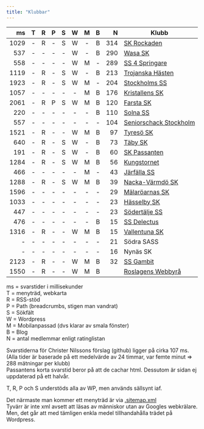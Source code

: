 ```yaml
---
title: "Klubbar"
---
```


|  ms|T|R|P|S|W|M|B|N|Klubb|
|---:|:-:|:-:|:-:|:-:|:-:|:-:|:-:|-:|-|
|1029|-|R|-|S|W|-|B|314|[SK Rockaden](https://rockaden.com)|
| 537|-|-|-|-|W|-|B|290|[Wasa SK](https://wasask.se)|
| 558|-|-|-|-|W|M|-|289|[SS 4 Springare](https://4springare.se/)|
|1119|-|R|-|S|W|-|B|213|[Trojanska Hästen](https://trojanskahasten.se)|
|1923|-|R|-|S|W|M|-|204|[Stockholms SS](https://schacksallskapet.se)|
|1057|-|-|-|-|-|M|B|176|[Kristallens SK](https://kristallen.org)|
|2061|-|R|P|S|W|M|B|120|[Farsta SK](https://farstask.se)|
| 220|-|-|-|-|-|-|B|110|[Solna SS](https://solnaschack.org)|
| 557|-|-|-|-|-|-|-|104|[Seniorschack Stockholm](https://www.seniorschackstockholm.se/)|
|1521|-|R|-|-|W|M|B| 97|[Tyresö SK](https://tyresoschack.se)|
| 640|-|R|-|S|W|-|B| 73|[Täby SK](https://tabyschack.se)|
| 191|-|R|-|S|W|-|B| 60|[SK Passanten](https://passanten.com)|
|1284|-|R|-|S|W|M|B| 56|[Kungstornet](https://kungstornetschack.se/)|
| 466|-|-|-|-|-|M|-| 43|[Järfälla SS](https://www.laget.se/jarfallaschacksallskap)|
|1288|-|R|-|S|W|M|B| 39|[Nacka-Värmdö SK](https://nackaschack.com)|
|1596|-|-|-|-|-|-|-| 29|[Mälaröarnas SK](https://www.facebook.com/Malaroschack)|
|1033|-|-|-|-|-|-|-| 23|[Hässelby SK](https://hasselbyschack.se/)|
| 447|-|-|-|-|-|-|-| 23|[Södertälje SS](https://www.sodertaljeschack.se/)|
| 476|-|-|-|-|-|-|B| 15|[SS Delectus](https://schackklubbdelectus.blogspot.com)|
|1316|-|R|-|-|W|M|B| 15|[Vallentuna SK](https://vallentunaschack.se)|
|   -|-|-|-|-|-|-|-| 21|Södra SASS|
|   -|-|-|-|-|-|-|-| 16|Nynäs SK|
|2123|-|R|-|-|W|M|B| 32|[SS Gambit](https://ssgambit.se/)|
|1550|-|R|-|-|W|M|B|   |[Roslagens Webbyrå](https://roslagenswebbyra.se/)|

ms = svarstider i millisekunder  
T = menyträd, webkarta  
R = RSS-stöd  
P = Path (breadcrumbs, stigen man vandrat)  
S = Sökfält  
W = Wordpress  
M = Mobilanpassad (dvs klarar av smala fönster)  
B = Blog  
N = antal medlemmar enligt ratinglistan  

Svarstiderna för Christer Nilssons förslag (github) ligger på cirka 107 ms.  
(Alla tider är baserade på ett medelvärde av 24 timmar, var femte minut => 288 mätningar per klubb)  
Passantens korta svarstid beror på att de cachar html. Dessutom är sidan ej uppdaterad på ett halvår.  

T, R, P och S understöds alla av WP, men används sällsynt iaf.

Det närmaste man kommer ett menyträd är via [.sitemap.xml](https://www.farstask.se/wp-sitemap.xml)  
Tyvärr är inte xml avsett att läsas av människor utan av Googles webkrälare.  
Men, det går att med tämligen enkla medel tillhandahålla trädet på Wordpress.  
